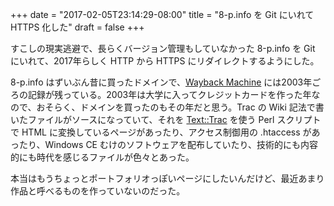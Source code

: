 +++
date = "2017-02-05T23:14:29-08:00"
title = "8-p.info を Git にいれて HTTPS 化した"
draft = false
+++

すこしの現実逃避で、長らくバージョン管理もしていなかった 8-p.info を Git にいれて、2017年らしく HTTP から HTTPS にリダイレクトするようにした。

8-p.info はずいぶん昔に買ったドメインで、[Wayback Machine](http://web.archive.org/web/*/http://8-p.info/) には2003年ごろの記録が残っている。2003年は大学に入ってクレジットカードを作った年なので、おそらく、ドメインを買ったのもその年だと思う。Trac の Wiki 記法で書いたファイルがソースになっていて、それを [Text::Trac](https://metacpan.org/release/Text-Trac) を使う Perl スクリプトで HTML に変換しているページがあったり、アクセス制御用の .htaccess があったり、Windows CE むけのソフトウェアを配布していたり、技術的にも内容的にも時代を感じるファイルが色々とあった。

本当はもうちょっとポートフォリオっぽいページにしたいんだけど、最近あまり作品と呼べるものを作っていないのだった。

